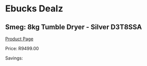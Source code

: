 
# Ebucks Dealz
## Smeg: 8kg Tumble Dryer - Silver D3T8SSA
[Product Page](https://www.ebucks.com/web/shop/productSelected.do?prodId=1183628125&catId=1196429345)

Price: R9499.00

Savings: 


	